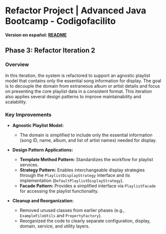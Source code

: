 # Refactor Project | Advanced Java Bootcamp - Codigofacilito

**Version en español: [README](README-ES.md)**

## Phase 3: Refactor Iteration 2

### Overview
In this iteration, the system is refactored to support an agnostic playlist model that contains only the essential song information for display. The goal is to decouple the domain from extraneous album or artist details and focus on presenting the core playlist data in a consistent format. This iteration also applies several design patterns to improve maintainability and scalability.

### Key Improvements

- **Agnostic Playlist Model:**  
  - The domain is simplified to include only the essential information (song ID, name, album, and list of artist names) needed for display.
  
- **Design Pattern Applications:**  
  - **Template Method Pattern:** Standardizes the workflow for playlist services.
  - **Strategy Pattern:** Enables interchangeable display strategies through the `PlaylistDisplayStrategy` interface and its implementation (`DefaultPlaylistDisplayStrategy`).
  - **Facade Pattern:** Provides a simplified interface via `PlaylistFacade` for accessing the playlist functionality.
  
- **Cleanup and Reorganization:**  
  - Removed unused classes from earlier phases (e.g., `ExampleFileUtils` and `PropertyFactory`).
  - Reorganized the code to clearly separate configuration, display, domain, service, and utility layers.